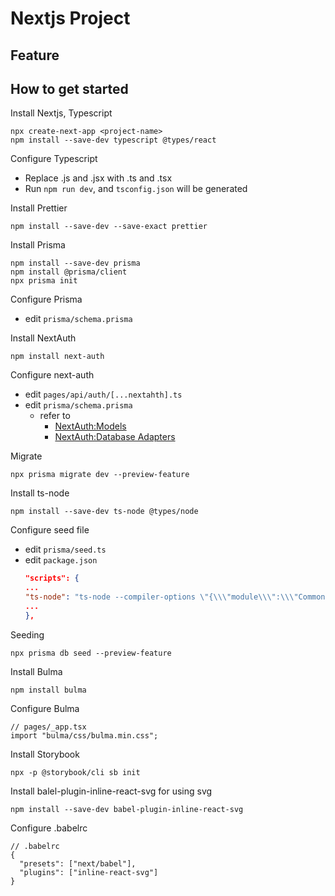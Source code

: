 # Nextjs Project

## Feature

## How to get started
Install Nextjs, Typescript
  ```
  npx create-next-app <project-name>
  npm install --save-dev typescript @types/react
  ```

Configure Typescript
  - Replace .js and .jsx with .ts and .tsx
  - Run `npm run dev`, and `tsconfig.json` will be generated

Install Prettier
  ```
  npm install --save-dev --save-exact prettier
  ```

Install Prisma
  ```
  npm install --save-dev prisma
  npm install @prisma/client
  npx prisma init
  ```

Configure Prisma
  - edit `prisma/schema.prisma`

Install NextAuth
  ```
  npm install next-auth
  ```

Configure next-auth
  - edit `pages/api/auth/[...nextahth].ts`
  - edit `prisma/schema.prisma`
    - refer to
      - [NextAuth:Models](https://next-auth.js.org/schemas/models)
      - [NextAuth:Database Adapters](https://next-auth.js.org/schemas/adapters)

Migrate
  ```
  npx prisma migrate dev --preview-feature
  ```

Install ts-node
  ```
  npm install --save-dev ts-node @types/node
  ```

Configure seed file
  - edit `prisma/seed.ts`
  - edit `package.json`
    ```json
    "scripts": {
    ...
    "ts-node": "ts-node --compiler-options \"{\\\"module\\\":\\\"CommonJS\\\"}\"",
    ...
    },
    ```

Seeding
  ```
  npx prisma db seed --preview-feature
  ```

Install Bulma
  ```
  npm install bulma
  ```

Configure Bulma
  ```
  // pages/_app.tsx
  import "bulma/css/bulma.min.css";
  ```

Install Storybook
  ```
  npx -p @storybook/cli sb init
  ```

Install balel-plugin-inline-react-svg for using svg
  ```
  npm install --save-dev babel-plugin-inline-react-svg
  ```

Configure .babelrc
  ```
  // .babelrc
  {
    "presets": ["next/babel"],
    "plugins": ["inline-react-svg"]
  }
  ```
